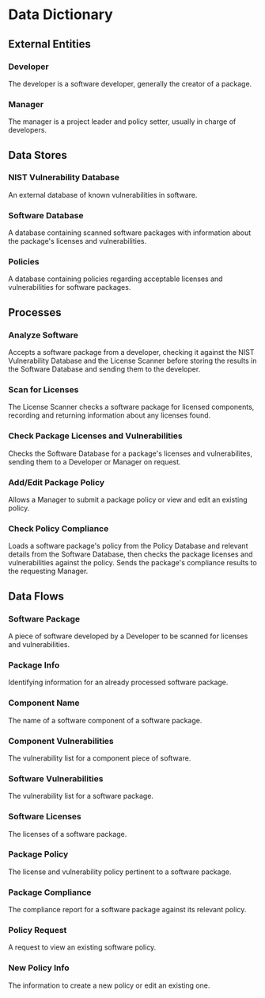 # Data Dictionary

## External Entities

### Developer

The developer is a software developer, generally the creator of a package.

### Manager

The manager is a project leader and policy setter, usually in charge of developers.

## Data Stores

### NIST Vulnerability Database

An external database of known vulnerabilities in software.

### Software Database

A database containing scanned software packages with information about the package's licenses and vulnerabilities.

### Policies

A database containing policies regarding acceptable licenses and vulnerabilities for software packages.

## Processes

### Analyze Software

Accepts a software package from a developer, checking it against the NIST Vulnerability Database and the License Scanner before storing the results in the Software Database and sending them to the developer.

### Scan for Licenses

The License Scanner checks a software package for licensed components, recording and returning information about any licenses found.

### Check Package Licenses and Vulnerabilities

Checks the Software Database for a package's licenses and vulnerabilites, sending them to a Developer or Manager on request.

### Add/Edit Package Policy

Allows a Manager to submit a package policy or view and edit an existing policy.

### Check Policy Compliance

Loads a software package's policy from the Policy Database and relevant details from the Software Database, then checks the package licenses and vulnerabilities against the policy. Sends the package's compliance results to the requesting Manager.

## Data Flows

### Software Package

A piece of software developed by a Developer to be scanned for licenses and vulnerabilities.

### Package Info

Identifying information for an already processed software package.

### Component Name

The name of a software component of a software package.

### Component Vulnerabilities

The vulnerability list for a component piece of software.

### Software Vulnerabilities

The vulnerability list for a software package.

### Software Licenses

The licenses of a software package.

### Package Policy

The license and vulnerability policy pertinent to a software package.

### Package Compliance

The compliance report for a software package against its relevant policy.

### Policy Request

A request to view an existing software policy.

### New Policy Info

The information to create a new policy or edit an existing one.